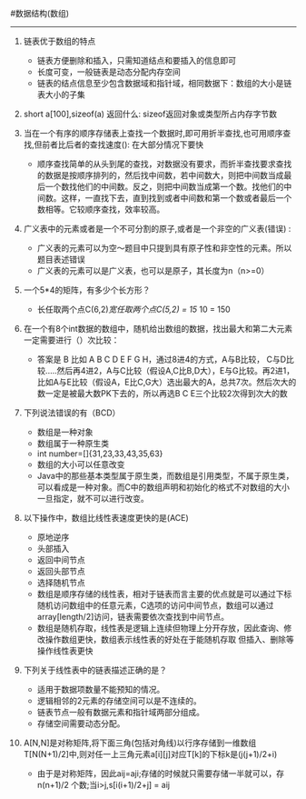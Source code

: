 #数据结构(数组)

***

1. 链表优于数组的特点
	- 链表方便删除和插入，只需知道结点和要插入的信息即可
	- 长度可变，一般链表是动态分配内存空间
	- 链表的结点信息至少包含数据域和指针域，相同数据下：数组的大小是链表大小的子集

2. short a[100],sizeof(a) 返回什么: sizeof返回对象或类型所占内存字节数

3. 当在一个有序的顺序存储表上查找一个数据时,即可用折半查找,也可用顺序查找,但前者比后者的查找速度():	在大部分情况下要快
	- 顺序查找简单的从头到尾的查找，对数据没有要求，而折半查找要求查找的数据是按顺序排列的，然后找中间数，若中间数大，则把中间数当成最后一个数找他们的中间数。反之，则把中间数当成第一个数。找他们的中间数。这样，一直找下去，直到找到或者中间数和第一个数或者最后一个数相等。它较顺序查找，效率较高。

4. 广义表中的元素或者是一个不可分割的原子,或者是一个非空的广义表(错误) : 
	- 广义表的元素可以为空～题目中只提到具有原子性和非空性的元素。所以题目表述错误
	- 广义表的元素可以是广义表，也可以是原子，其长度为n（n>=0）

5. 一个5*4的矩阵，有多少个长方形？
	- 长任取两个点C(6,2)*宽任取两个点C(5,2) = 15* 10 = 150

6. 在一个有8个int数据的数组中，随机给出数组的数据，找出最大和第二大元素一定需要进行（）次比较：
	-  答案是 B 比如 A B C D E F G H，通过8进4的方式，A与B比较， C与D比较.....然后再4进2，A与C比较（假设A,C比B,D大），E与G比较。再2进1，比如A与E比较（假设A，E比C,G大）选出最大的A，总共7次。然后次大的数一定是被最大数PK下去的，所以再选B C E三个比较2次得到次大的数

7.  下列说法错误的有（BCD）  
	- 数组是一种对象
	- 数组属于一种原生类
	- int number=[]{31,23,33,43,35,63}
	- 数组的大小可以任意改变
	- Java中的那些基本类型属于原生类，而数组是引用类型，不属于原生类，可以看成是一种对象。而C中的数组声明和初始化的格式不对数组的大小一旦指定，就不可以进行改变。

8. 以下操作中，数组比线性表速度更快的是(ACE)
	- 原地逆序
	- 头部插入
	- 返回中间节点
	- 返回头部节点
	- 选择随机节点
	- 数组是顺序存储的线性表，相对于链表而言主要的优点就是可以通过下标随机访问数组中的任意元素，C选项的访问中间节点，数组可以通过array[length/2]访问，链表需要依次查找到中间节点。
	- 数组是随机存取，线性表是逻辑上连续但物理上分开存放，因此查询、修改操作数组更快，数组表示线性表的好处在于能随机存取 但插入、删除等操作线性表更快

9. 下列关于线性表中的链表描述正确的是？
	- 适用于数据项数量不能预知的情况。
	- 逻辑相邻的2元素的存储空间可以是不连续的。
	- 链表节点一般有数据元素和指针域两部分组成。
	- 存储空间需要动态分配。

10. A[N,N]是对称矩阵,将下面三角(包括对角线)以行序存储到一维数组T[N(N+1)/2]中,则对任一上三角元素a[i][j]对应T[k]的下标k是(j(j+1)/2+i)
	- 由于是对称矩阵，因此aij=aji;存储的时候就只需要存储一半就可以，存n(n+1)/2 个数;当i>j,s[i(i+1)/2+j] = aij 